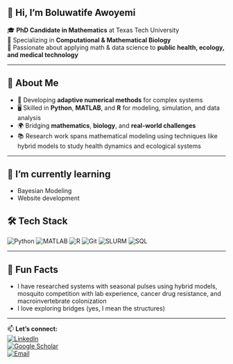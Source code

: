 <!--
## Hi :)
**TifeAwoyemi/TifeAwoyemi** is a ✨ _special_ ✨ repository because its `README.md` (this file) appears on your GitHub profile.

Here are some ideas to get you started:

- 🔭 I’m currently working on ...
- 🌱 I’m currently learning ...
- 👯 I’m looking to collaborate on ...
- 🤔 I’m looking for help with ...
- 💬 Ask me about ...
- 📫 How to reach me: ...
- 😄 Pronouns: ...
- ⚡ Fun fact: ...
![Boluwatife Awoyemi Banner]
-->

<!-- Banner -->
## 👋 Hi, I’m Boluwatife Awoyemi

🎓 **PhD Candidate in Mathematics** at Texas Tech University  
🔬 Specializing in **Computational & Mathematical Biology**  
📍 Passionate about applying math & data science to **public health, ecology, and medical technology**

---

## 🚀 About Me
- 🧮 Developing **adaptive numerical methods** for complex systems  
- 🖥 Skilled in **Python**, **MATLAB**, and **R** for modeling, simulation, and data analysis  
- 🌍 Bridging **mathematics**, **biology**, and **real-world challenges**  
- 📚 Research work spans mathematical modeling using techniques like hybrid models to study health dynamics and ecological systems

---

## 🌱 I’m currently learning
- Bayesian Modeling
- Website development

## 🛠 Tech Stack
![Python](https://img.shields.io/badge/Python-3776AB?logo=python&logoColor=white)
![MATLAB](https://img.shields.io/badge/MATLAB-FF9900?logo=mathworks&logoColor=white)
![R](https://img.shields.io/badge/R-276DC3?logo=r&logoColor=white)
![Git](https://img.shields.io/badge/Git-F05032?logo=git&logoColor=white)
![SLURM](https://img.shields.io/badge/SLURM-000000?logo=linux&logoColor=white)
![SQL](https://img.shields.io/badge/SQL-F4BBFF?logo=sql&logoColor=white)

---
<!--
## 📌 Featured Projects
![NumPy](https://img.shields.io/badge/NumPy-013243?logo=numpy&logoColor=white)
![Pandas](https://img.shields.io/badge/Pandas-150458?logo=pandas&logoColor=white)
![SciPy](https://img.shields.io/badge/SciPy-8CAAE6?logo=scipy&logoColor=white)
![Streamlit](https://img.shields.io/badge/Streamlit-FF4B4B?logo=streamlit&logoColor=white)

- **Bayesian Digital Twin for Cancer Patients** – Personalized modeling for treatment response  
- **Streamlit Portfolio Website** – Interactive hub for research & computational projects  
- **Hybrid Consumer-Resource Models** – Applications in aquatic, terrestrial, and oncology

---
## 📊 GitHub Stats
![Boluwatife's GitHub stats](https://github-readme-stats.vercel.app/api/?username=TifeAwoyemi&show_icons=true&theme=tokyonight)  
![Top Languages](https://github-readme-stats.vercel.app/api/top-langs/?username=TifeAwoyemi&layout=compact&theme=tokyonight)

---
-->
## 🌱 Fun Facts 
- I have researched systems with seasonal pulses using hybrid models, mosquito competition with lab experience, cancer drug resistance, and macroinvertebrate colonization  
- I love exploring bridges (yes, I mean the structures)

---

📫 **Let’s connect:**  
[![LinkedIn](https://img.shields.io/badge/LinkedIn-0A66C2?logo=linkedin&logoColor=white)](https://www.linkedin.com/in/boluwatife-awoyemi/)  
[![Google Scholar](https://img.shields.io/badge/Google%20Scholar-4285F4?logo=googlescholar&logoColor=white)](https://scholar.google.com/citations?user=Z8eaYhcAAAAJ&hl=en)  
[![Email](https://img.shields.io/badge/Email-D14836?logo=gmail&logoColor=white)](mailto:ellybolu@gmail.com)  
